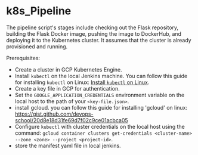 # k8s_Pipeline
The pipeline script's stages include checking out the Flask repository, building the Flask Docker image, pushing the image to DockerHub, and deploying it to the Kubernetes cluster. It assumes that the cluster is already provisioned and running.

Prerequisites:

- Create a cluster in GCP Kubernetes Engine.
- Install `kubectl` on the local Jenkins machine. You can follow this guide for installing `kubectl` on Linux: [Install `kubectl` on Linux](https://gist.github.com/davidlzs/20237052e4b8a671b65e057c21d13d19#file-install_kubectl_on_linux-sh).
- Create a key file in GCP for authentication.
- Set the `GOOGLE_APPLICATION_CREDENTIALS` environment variable on the local host to the path of your `<key-file.json>`.
- install gcloud. you can follow this guide for installing 'gcloud' on linux: https://gist.github.com/devops-school/20d8e18d31fe69d7f02c9ce01acbca05
- Configure `kubectl` with cluster credentials on the local host using the command: `gcloud container clusters get-credentials <cluster-name> --zone <zone> --project <project-id>`.
- store the manifest yaml file in local jenkins.

